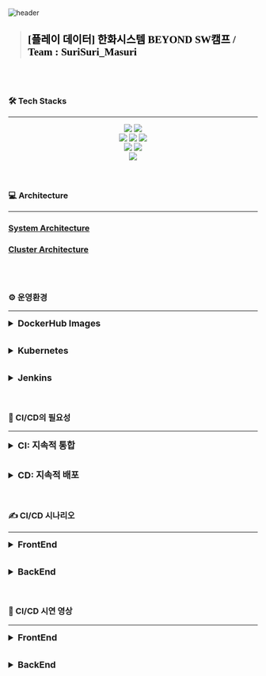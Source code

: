 <br>

![header](https://capsule-render.vercel.app/api?type=venom&height=300&color=FFDC00&text=GIGA%20COFFEE&textBg=false&animation=fadeIn&fontColor=452613&fontSize=80&reversal=false&desc=기억%20속,%20가장%20맛있었던%20한%20모금&descAlignY=80)

> <h2 style="color:black; font-family: 'Nanum Pen Script', cursive;">[플레이 데이터] 한화시스템 BEYOND SW캠프 / Team : SuriSuri_Masuri</h3>

<br>
<br>

### 🛠️ Tech Stacks

---
<div style="margin: 0 auto; text-align: center;" align= "center">
    <img src="https://img.shields.io/badge/Github-181717?style=for-the-badge&logo=Github&logoColor=white">
    <img src="https://img.shields.io/badge/Git-F05032?style=for-the-badge&logo=Git&logoColor=white">
    <br>
    <img src="https://img.shields.io/badge/Jenkins-D24939?style=for-the-badge&logo=Jenkins&logoColor=white">
    <img src="https://img.shields.io/badge/Docker-2496ED?style=for-the-badge&logo=Docker&logoColor=white">
    <img src="https://img.shields.io/badge/Kubernetes-326CE5?style=for-the-badge&logo=Kubernetes&logoColor=blue&color=skyblue">
    <br>
    <img src="https://img.shields.io/badge/Selenium-C21325?style=for-the-badge&logo=Selenium&logoColor=black&color=green">
    <img src="https://img.shields.io/badge/Jest-C21325?style=for-the-badge&logo=Jest&logoColor=black&color=orange">
    <br>
    <img src="https://img.shields.io/badge/Slack-4A154B?style=for-the-badge&logo=Slack&logoColor=white">
</div>

<br>
<br>

### 💻 Architecture

---
### [System Architecture](https:)

### [Cluster Architecture](https:)

<br>
<br>

### ⚙️ 운영환경

---
<details>

<summary style="font-size: 18px; font-weight: bold;">DockerHub Images</summary>

<h3><a href="https://hub.docker.com/repository/docker/beomiya/final_store_frontend/general">FrontEnd - Store</a></h3>
<img src="./img/store.png">
<br>

<h3><a href="https://hub.docker.com/repository/docker/beomiya/final_manager_frontend/general">FrontEnd - Manager</a></h3>
<img src="./img/manager.png">
<br>

<h3><a href="https://hub.docker.com/repository/docker/beomiya/final_backend/general">BackEnd</a></h3>
<img src="./img/backend.png">
<br>

</details>

<br>
<br>

<details>
<summary style="font-size: 18px; font-weight: bold;">Kubernetes</summary>

</details>

<br>
<br>

<details>
<summary style="font-size: 18px; font-weight: bold;">Jenkins</summary>

</details>

<br>
<br>

### 🐳 CI/CD의 필요성

---
<details>
<summary style="font-size: 18px; font-weight: bold;">CI: 지속적 통합</summary>

CI(Continuous Integration)는 개발자들이 코드를 변경할 때마다 자동으로 빌드되어 통합되는 프로세스를 의미한다. <br>이를 통해 여러 명의 개발자가 동시에 작업할 때 발생할 수 있는 통합 오류를 미리 발견하고 해결할 수 있다.

### 주요 특징:
- 코드 변경 시 자동으로 빌드 및 테스트
- 빌드 실패 시 즉시 알림
- 지속적인 통합으로 품질 향상 및 빠른 배포 가능

</details>

<br>
<br>

<details>
<summary style="font-size: 18px; font-weight: bold;">CD: 지속적 배포</summary>

CD(Continuous Deployment/Delivery)는 CI에서 빌드된 소프트웨어를 자동으로 테스트, 패키징하여 프로덕션 환경에 자동으로 배포하는 프로세스를 의미한다.<br>이는 GitHub의 원격 저장소에 코드를 push할 때마다 자동으로 빌드 및 배포되어 사용자에게 신속한 업데이트를 제공한다.

### 주요 특징:
- 자동화된 배포 프로세스
- 사용자 피드백에 따른 지속적인 개선
- 빠르고 신속한 업데이트 제공으로 사용자 만족도 향상

</details>


<br>
<br>

### ✍️ CI/CD 시나리오

---
<details>
<summary style="font-size: 18px; font-weight: bold;">FrontEnd</summary>

GitHub 저장소에 최신 코드를 Push한다.

GitHub 저장소는 WebHook을 사용하여 Jenkins에 최신 코드 Push 이벤트를 전달한다.

Jenkins 파이프라인은 다음과 같은 절차에 따라 작동한다

1. Jenkins 서버는 연결된 GitHub 저장소에서 최신 코드를 복제한다.
2. FrontEnd 프로젝트의 경우 npm i 명령어를 사용하여 필요한 종속성을 설치한다.
3. npm run build 명령어를 사용하여 프로젝트를 빌드한다.
4. 빌드된 dist 파일을 Dockerfile에 따라 Docker 이미지를 생성한다.
5. 생성된 Docker 이미지를 Docker Hub에 업로드하기 위해 로그인한다.
6. Jenkins 서버는 등록된 K8S 마스터 노드에 배포에 사용할 Deployment.yml 파일을 전송한다.
7. K8S 마스터는 전송된 Deployment.yml 파일을 kubectl apply 명령어를 사용하여 적용한다.
8. Jenkins 서버는 작성된 파이프라인의 각 단계별 실행 결과를 Slack에 전송한다.

또한, 배포 방식은 Rolling Update를 사용하여 이전 버전과 새 버전의 파드를 점진적으로 교체하여 가용성을 유지한다.
</details> 

<br>
<br>

<details>
<summary style="font-size: 18px; font-weight: bold;">BackEnd</summary>

GitHub 저장소에 최신 코드를 Push한다.

GitHub 저장소는 WebHook을 사용하여 Jenkins에 최신 코드 Push 이벤트를 전달한다.

Jenkins 파이프라인은 다음과 같은 절차에 따라 작동한다

1. Jenkins 서버는 연결된 GitHub 저장소에서 최신 코드를 복제한다.
2. BackEnd 프로젝트의 경우 mvn test 명령어를 사용하여 테스트를 실행하여 코드의 품질을 확인한다.
3. 이후 테스트가 통과되면 mvn package 명령어를 실행하여 아티팩트를 생성한다.
4. 빌드된 jar 파일을 Dockerfile에 따라 Docker 이미지를 생성한다.
5. 생성된 Docker 이미지를 Docker Hub에 업로드하기 위해 로그인한다.
6. Jenkins 서버는 등록된 K8S 마스터 노드에 배포에 사용할 Deployment.yml 파일을 전송한다.
7. K8S 마스터는 전송된 Deployment.yml 파일을 kubectl apply 명령어를 사용하여 적용한다.
8. Jenkins 서버는 작성된 파이프라인의 각 단계별 실행 결과를 Slack에 전송한다.

또한, 배포 방식은 Rolling Update를 사용하여 이전 버전과 새 버전의 파드를 점진적으로 교체하여 가용성을 유지한다.
</details>
<br>
<br>

### 🎥 CI/CD 시연 영상

---
<details>
<summary style="font-size: 18px; font-weight: bold;">FrontEnd</summary>
</details>
<br>
<br>

<details>
<summary style="font-size: 18px; font-weight: bold;">BackEnd</summary>
</details>



